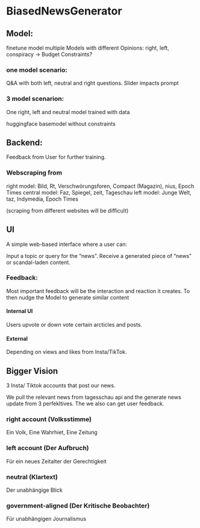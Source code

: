 # BiasedNewsGenerator

## Model:
finetune model
multiple Models with different Opinions: right, left, conspiracy -> Budget Constraints?

### one model scenario:
Q&A with both left, neutral and right questions. Slider impacts prompt

### 3 model scenarion:
One right, left and neutral model trained with data

huggingface basemodel without constraints
## Backend:

Feedback from User for further training.

### Webscraping from
right model: Bild, Rt, Verschwörungsforen,  Compact (Magazin), nius, Epoch Times
central model: Faz, Spiegel,  zeit, Tageschau
left model: Junge Welt, taz, Indymedia, Epoch Times 

(scraping from different websites will be difficult) 


## UI
A simple web-based interface where a user can:

Input a topic or query for the “news”.
Receive a generated piece of “news” or scandal-laden content.

### Feedback:
Most important feedback will be the interaction and reaction it creates.
To then nudge the Model to generate similar content

#### Internal UI
Users upvote or down vote certain arcticles and posts. 

#### External 
Depending on views and likes from Insta/TikTok.



## Bigger Vision

3 Insta/ Tiktok accounts that post our news.

We pull the relevant news from tagesschau api and the generate news update from 3 perfekltives. 
The we also can get user feedback. 

### right account (Volksstimme)
Ein Volk, Eine Wahrhiet, Eine Zeitung

### left account (Der Aufbruch)
Für ein neues Zeitalter der Gerechtigkeit

### neutral (Klartext)
Der unabhängige Blick

### government-aligned (Der Kritische Beobachter)
Für unabhängigen Journalismus 
